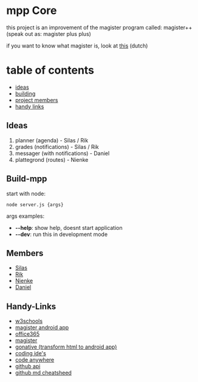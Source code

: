 # mpp Core

this project is an improvement of the magister program called: magister++ (speak out as: magister plus plus)

if you want to know what magister is, look at [this](https://www.magister.nl/) (dutch)

# table of contents
* [ideas](#ideas)
* [building](#build-mpp)
* [project members](#members)
* [handy links](#handy-links)

## Ideas

  1. planner       (agenda)                - Silas / Rik	
  1. grades        (notifications)         - Silas / Rik	
  1. messager      (with notifications)    - Daniel			
  1. plattegrond   (routes)                - Nienke			


## Build-mpp

start with node:
```
node server.js {args}
```

args examples:
* **--help**: show help, doesnt start application
* **--dev**: run this in development mode


## Members

* [Silas](https://github.com/silasprins)
* [Rik](https://github.com/RikHelder)
* [Nienke](https://github.com/nienkegraumans)
* [Daniel](https://github.com/DanBrothers)


## Handy-Links

* [w3schools](https://www.w3schools.com/)
* [magister android app](https://play.google.com/store/apps/details?id=nl.schoolmaster.magister.mobile)
* [office365](https://office365.com)
* [magister](https://davinci.magister.net/)
* [gonative (transform html to android app)](https://gonative.io/)
* [coding ide's](https://www.tutorialspoint.com/codingground.htm)
* [code anywhere](https://codeanywhere.com/)
* [github api](https://developer.github.com/)
* [github md cheatsheed](https://github.com/adam-p/markdown-here/wiki/Markdown-Cheatsheet)
